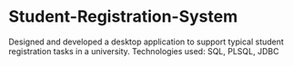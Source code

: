 # Student-Registration-System
Designed and developed a desktop application to support typical student registration tasks in a university.  Technologies used: SQL, PLSQL, JDBC
